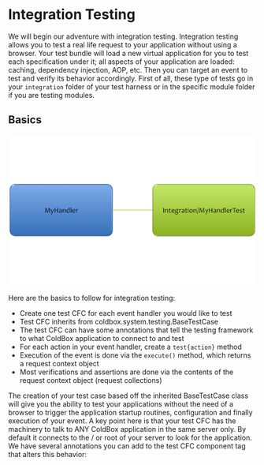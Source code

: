 # Integration Testing

We will begin our adventure with integration testing. Integration testing allows you to test a real life request to your application without using a browser. Your test bundle will load a new virtual application for you to test each specification under it; all aspects of your application are loaded: caching, dependency injection, AOP, etc. Then you can target an event to test and verify its behavior accordingly. First of all, these type of tests go in your `integration` folder of your test harness or in the specific module folder if you are testing modules.

## Basics

![](../../images/HandlerToTestRelationship.png)

Here are the basics to follow for integration testing:

* Create one test CFC for each event handler you would like to test
* Test CFC inherits from coldbox.system.testing.BaseTestCase
* The test CFC can have some annotations that tell the testing framework to what ColdBox application to connect to and test
* For each action in your event handler, create a `test{action}` method
* Execution of the event is done via the `execute()` method, which returns a request context object
* Most verifications and assertions are done via the contents of the request context object (request collections)


The creation of your test case based off the inherited BaseTestCase class will give you the ability to test your applications without the need of a browser to trigger the application startup routines, configuration and finally execution of your event. A key point here is that your test CFC has the machinery to talk to ANY ColdBox application in the same server only. By default it connects to the / or root of your server to look for the application. We have several annotations you can add to the test CFC component tag that alters this behavior:
